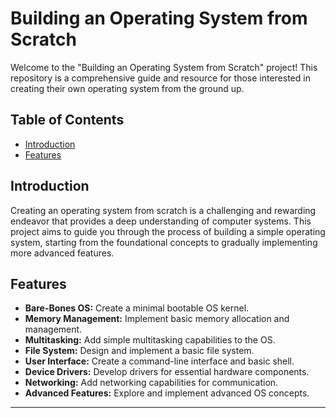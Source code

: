 # Building an Operating System from Scratch



Welcome to the "Building an Operating System from Scratch" project! This repository is a comprehensive guide and resource for those interested in creating their own operating system from the ground up.

## Table of Contents

- [Introduction](#introduction)
- [Features](#features)

## Introduction

Creating an operating system from scratch is a challenging and rewarding endeavor that provides a deep understanding of computer systems. This project aims to guide you through the process of building a simple operating system, starting from the foundational concepts to gradually implementing more advanced features.


## Features

- **Bare-Bones OS:** Create a minimal bootable OS kernel.
- **Memory Management:** Implement basic memory allocation and management.
- **Multitasking:** Add simple multitasking capabilities to the OS.
- **File System:** Design and implement a basic file system.
- **User Interface:** Create a command-line interface and basic shell.
- **Device Drivers:** Develop drivers for essential hardware components.
- **Networking:** Add networking capabilities for communication.
- **Advanced Features:** Explore and implement advanced OS concepts.

---
